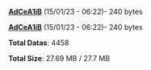 [**AdCeA1iB**](/data/AdCeA1iB.txt) (15/01/23 - 06:22)- 240 bytes

[**AdCeA1iB**](/data/AdCeA1iB.txt) (15/01/23 - 06:22)- 240 bytes

**Total Datas**: 4458

**Total Size**: 27.69 MB / 27.7 MB